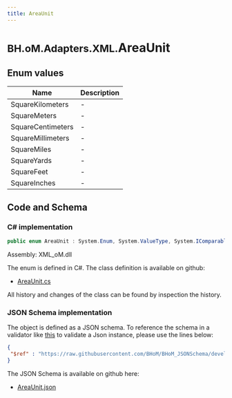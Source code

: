 ```yaml
---
title: AreaUnit
---
```


# <small>BH.oM.Adapters.XML.</small>**AreaUnit**



## Enum values

| Name            | Description                                                    |
|-----------------|----------------------------------------------------------------|
| SquareKilometers |  -  |
| SquareMeters |  -  |
| SquareCentimeters |  -  |
| SquareMillimeters |  -  |
| SquareMiles |  -  |
| SquareYards |  -  |
| SquareFeet |  -  |
| SquareInches |  -  |


## Code and Schema

### C# implementation

``` C# title="C#"
public enum AreaUnit : System.Enum, System.ValueType, System.IComparable, System.ISpanFormattable, System.IFormattable, System.IConvertible
```

Assembly: XML_oM.dll

The enum is defined in C#. The class definition is available on github:

- [AreaUnit.cs](https://github.com/BHoM/XML_Toolkit/blob/develop/XML_oM/GBXML\Enums\AreaUnit.cs)

All history and changes of the class can be found by inspection the history.
### JSON Schema implementation

The object is defined as a JSON schema. To reference the schema in a validator like [this](https://www.jsonschemavalidator.net/) to validate a Json instance, please use the lines below:

``` json title="JSON Schema"
{
 "$ref" : "https://raw.githubusercontent.com/BHoM/BHoM_JSONSchema/develop/XML_oM/AreaUnit.json"
}
```

The JSON Schema is available on github here:

- [AreaUnit.json](https://github.com/BHoM/BHoM_JSONSchema/blob/develop/XML_oM/AreaUnit.json)
